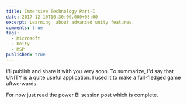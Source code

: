 ```yaml
---
title: Immersive Technology Part-I
date: 2017-12-10T10:30:00.000+05:00
excerpt: Learning  about advanced unity features.
comments: true
tags:
  - Microsoft
  - Unity
  - MSP
published: true
---
```

I'll publish and share it with you very soon. To summarize, I'd say that UNITY is a quite useful application. I used it to make a full-fledged game aftwerwards. 

For now just read the power BI session post which is complete.
